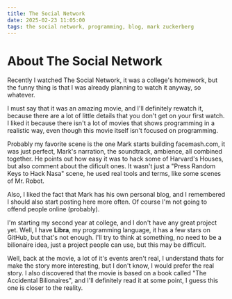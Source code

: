```yaml
---
title: The Social Network
date: 2025-02-23 11:05:00
tags: the social network, programming, blog, mark zuckerberg
---
```

# About The Social Network

Recently I watched The Social Network, it was a college's homework, but the funny thing is that I was already planning to watch it anyway, so whatever.

I must say that it was an amazing movie, and I'll definitely rewatch it, because there are a lot of little details that you don't get on your first watch.
I liked it because there isn't 
a lot of movies that shows programming in a realistic way, even though this movie itself isn't focused on programming.

Probably my favorite scene is the one Mark starts building facemash.com, it was just perfect, Mark's narration, the soundtrack, ambience, all combined
together. He points out how easy it was to hack some of Harvard's Houses, but also comment about the dificult ones. It wasn't just a "Press Random Keys to Hack Nasa" scene,
he used real tools and terms, like some scenes of Mr. Robot.

Also, I liked the fact that Mark has his own personal blog, and I remembered I should also start posting here more often. Of course I'm not going to offend people online 
(probably).

I'm starting my second year at college, and I don't have any great project yet. Well, I have **Libra**, my programming language, it has a few stars on GitHub, but that's not enough.
I'll try to think at something, no need to be a bilionaire idea, just a project people can use, but this may be difficult.

Well, back at the movie, a lot of it's events aren't real, I understand thats for make the story more interesting, but I don't know, I would prefer the real story. I also
discovered that the movie is based on a book called "The Accidental Bilionaires", and I'll definitely read it at some point, I guess this one is closer to the reality.

